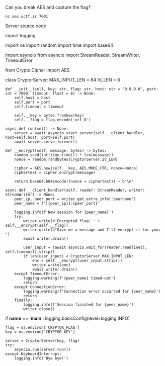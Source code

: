 Can you break AES and capture the flag?

    nc aes.uctf.ir 7001

Server source code

import logging

import os
import random
import time
import base64

import asyncio
from asyncio import StreamReader, StreamWriter, TimeoutError

from Crypto.Cipher import AES

class CryptorServer:
    MAX_INPUT_LEN = 64
    IV_LEN = 8

    def __init__(self, key: str, flag: str, host: str = '0.0.0.0', port: int = 7000, timeout: float = 8) -> None:
        self.host = host
        self.port = port
        self.timeout = timeout

        self.__key = bytes.fromhex(key)
        self.__flag = flag.encode('utf-8')

    async def run(self) -> None:
        server = await asyncio.start_server(self.__client_handler, host=self.host, port=self.port)
        await server.serve_forever()

    def __encrypt(self, message: bytes) -> bytes:
        random.seed(int(time.time()) * len(message))
        nonce = random.randbytes(CryptorServer.IV_LEN)

        cipher = AES.new(self.__key, AES.MODE_CTR, nonce=nonce)
        ciphertext = cipher.encrypt(message)

        return base64.b64encode((nonce + ciphertext)) + b'\n'

    async def __client_handler(self, reader: StreamReader, writer: StreamWriter) -> None:
        peer_ip, peer_port = writer.get_extra_info('peername')
        peer_name = f'[{peer_ip}]:{peer_port}'

        logging.info(f'New session for {peer_name}')
        try:
            writer.write(b'Encrypted flag: ' + self.__encrypt(self.__flag))
            writer.write(b"Give me a message and I'll encrypt it for you: ")
            await writer.drain()

            user_input = (await asyncio.wait_for(reader.readline(), self.timeout)).strip()
            if len(user_input) < CryptorServer.MAX_INPUT_LEN:
                enc = self.__encrypt(user_input.strip())
                writer.write(enc)
                await writer.drain()
        except TimeoutError:
            logging.warning(f'{peer_name} timed-out')
            return
        except ConnectionError:
            logging.warning(f'Connection error occurred for {peer_name}')
            return
        finally:
            logging.info(f'Session finished for {peer_name}')
            writer.close()

if __name__ == '__main__':
    logging.basicConfig(level=logging.INFO)

    flag = os.environ['CRYPTOR_FLAG']
    key = os.environ['CRYPTOR_KEY']

    server = CryptorServer(key, flag)
    try:
        asyncio.run(server.run())
    except KeyboardInterrupt:
        logging.info('Bye bye!')
